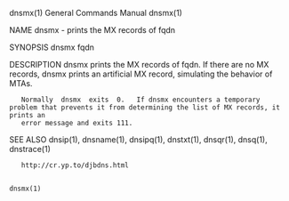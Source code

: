 dnsmx(1)                                                      General Commands Manual                                                     dnsmx(1)

NAME
       dnsmx - prints the MX records of fqdn

SYNOPSIS
       dnsmx fqdn

DESCRIPTION
       dnsmx prints the MX records of fqdn.  If there are no MX records, dnsmx prints an artificial MX record, simulating the behavior of MTAs.

       Normally  dnsmx  exits  0.   If dnsmx encounters a temporary problem that prevents it from determining the list of MX records, it prints an
       error message and exits 111.

SEE ALSO
       dnsip(1), dnsname(1), dnsipq(1), dnstxt(1), dnsqr(1), dnsq(1), dnstrace(1)

       http://cr.yp.to/djbdns.html

                                                                                                                                          dnsmx(1)
